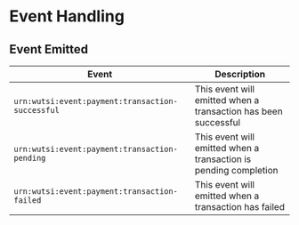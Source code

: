 # Event Handling

## Event Emitted

| Event                                            | Description                                                       |
|--------------------------------------------------|-------------------------------------------------------------------|
| `urn:wutsi:event:payment:transaction-successful` | This event will emitted when a transaction has been successful    |
| `urn:wutsi:event:payment:transaction-pending`    | This event will emitted when a transaction is pending completion  |
| `urn:wutsi:event:payment:transaction-failed`     | This event will emitted when a transaction has failed             |
